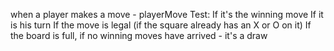 when a player makes a move - playerMove
Test:
If it's the winning move
If it is his turn
If the move is legal (if the square already has an X or O on it)
If the board is full, if no winning moves have arrived - it's a draw
